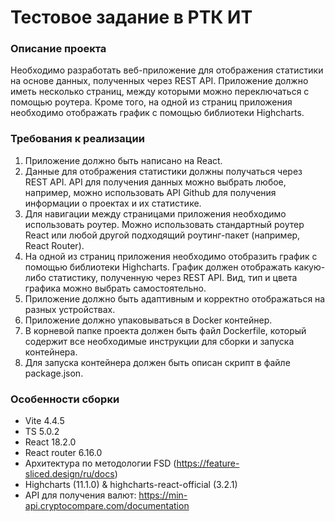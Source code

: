 # Тестовое задание в РТК ИТ

### Описание проекта

Необходимо разработать веб-приложение для отображения статистики на основе данных, полученных через REST API. Приложение должно иметь несколько страниц, между которыми можно переключаться с помощью роутера. Кроме того, на одной из страниц приложения необходимо отображать график с помощью библиотеки Highcharts.

### Требования к реализации

1. Приложение должно быть написано на React.
2. Данные для отображения статистики должны получаться через REST API. API для получения данных можно выбрать любое, например, можно использовать API Github для получения информации о проектах и их статистике.
3. Для навигации между страницами приложения необходимо использовать роутер. Можно использовать стандартный роутер React или любой другой подходящий роутинг-пакет (например, React Router).
4. На одной из страниц приложения необходимо отобразить график с помощью библиотеки Highcharts. График должен отображать какую-либо статистику, полученную через REST API. Вид, тип и цвета графика можно выбрать самостоятельно.
5. Приложение должно быть адаптивным и корректно отображаться на разных устройствах.
6. Приложение должно упаковываться в Docker контейнер.
7. В корневой папке проекта должен быть файл Dockerfile, который содержит все необходимые инструкции для сборки и запуска контейнера.
8. Для запуска контейнера должен быть описан скрипт в файле package.json.

### Особенности сборки
- Vite 4.4.5
- TS 5.0.2
- React 18.2.0
- React router 6.16.0
- Архитектура по методологии FSD (https://feature-sliced.design/ru/docs)
- Highcharts (11.1.0) & highcharts-react-official (3.2.1)
- API для получения валют: https://min-api.cryptocompare.com/documentation